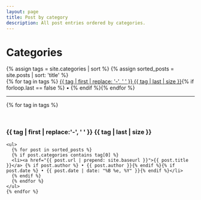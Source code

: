 ```yaml
---
layout: page
title: Post by category
description: All post entries ordered by categories.
---
```


<div class="card">
  <div class="card-header"><h1>Categories</h1></div>
  <div class="card-block">
    {% assign tags = site.categories | sort %}
    {% assign sorted_posts = site.posts | sort: 'title' %}
    <div>
      {% for tag in tags %}
      <a href="#{{ tag | first | slugify }}">{{ tag | first | replace: '-', ' ' }} <span class="badge badge-default">{{ tag | last | size }}</span></a>{% if forloop.last == false %} • {% endif %}{% endfor %}
    </div>
  </div>

  <hr>

  <div class="card-block">
    {% for tag in tags %}
    <p><a name="{{ tag | first | slugify }}"></a>&nbsp;</p>
    <h3 class="archivetitle">
      <span>
        <i class="fa fa-tag" aria-hidden="true"></i>
      </span>
      <span>
        {{ tag | first | replace:'-', ' ' }}
      </span>
      <span class="badge badge-default">{{ tag | last | size }}</span>
    </h3>

    <ul>
      {% for post in sorted_posts %}
      {% if post.categories contains tag[0] %}
      <li><a href="{{ post.url | prepend: site.baseurl }}">{{ post.title }}</a> {% if post.author %} • {{ post.author }}{% endif %}{% if post.date %} • {{ post.date | date: "%B %e, %Y" }}{% endif %}</li>
      {% endif %}
      {% endfor %}
    </ul>
    {% endfor %}
  </div>
</div>
